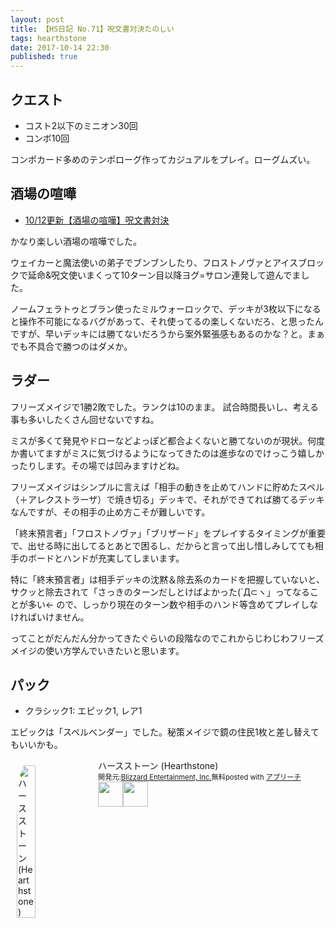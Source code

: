 ```yaml
---
layout: post
title: 【HS日記 No.71】呪文書対決たのしい
tags: hearthstone
date: 2017-10-14 22:30
published: true
---
```


## クエスト
- コスト2以下のミニオン30回
- コンボ10回

コンポカード多めのテンポローグ作ってカジュアルをプレイ。ローグムズい。

## 酒場の喧嘩
- [10/12更新【酒場の喧嘩】呪文書対決](http://hearthgamers.com/tavern_brawl/brawl_121)

かなり楽しい酒場の喧嘩でした。

ウェイカーと魔法使いの弟子でブンブンしたり、フロストノヴァとアイスブロックで延命&amp;呪文使いまくって10ターン目以降ヨグ=サロン連発して遊んでました。

ノームフェラトゥとブラン使ったミルウォーロックで、デッキが3枚以下になると操作不可能になるバグがあって、それ使ってるの楽しくないだろ、と思ったんですが、早いデッキには勝てないだろうから案外緊張感もあるのかな？と。まぁでも不具合で勝つのはダメか。

## ラダー
フリーズメイジで1勝2敗でした。ランクは10のまま。
試合時間長いし、考える事も多いしたくさん回せないですね。

ミスが多くて発見やドローなどよっぽど都合よくないと勝てないのが現状。何度か書いてますがミスに気づけるようになってきたのは進歩なのでけっこう嬉しかったりします。その場では凹みますけどね。

フリーズメイジはシンプルに言えば「相手の動きを止めてハンドに貯めたスペル（＋アレクストラーザ）で焼き切る」デッキで、それができてれば勝てるデッキなんですが、その相手の止め方こそが難しいです。

「終末預言者」「フロストノヴァ」「ブリザード」をプレイするタイミングが重要で、出せる時に出してるとあとで困るし、だからと言って出し惜しみしてても相手のボードとハンドが充実してしまいます。

特に「終末預言者」は相手デッキの沈黙＆除去系のカードを把握していないと、サクッと除去されて「さっきのターンだしとけばよかった(´Д⊂ヽ」ってなることが多い←  ので、しっかり現在のターン数や相手のハンド等含めてプレイしなければいけません。

ってことがだんだん分かってきたぐらいの段階なのでこれからじわじわフリーズメイジの使い方学んでいきたいと思います。

## パック
- クラシック1: エピック1, レア1

エピックは「スペルベンダー」でした。秘策メイジで鏡の住民1枚と差し替えてもいいかも。


<div id="appreach-box" style="text-align:left;"><img id="appreach-image" src="https://lh6.ggpht.com/J-_wYHXVmR86Mvq6KNHiSvR0T3WH4wHgVC0OLQEIa1FHVbXARD0zafLA8JEUjo-CqDw=w170" alt="ハースストーン (Hearthstone)" style="float:left; margin:10px; width:25%; max-width:120px; border-radius:10%;"><div class="appreach-info" style="margin: 10px;"><div id="appreach-appname">ハースストーン (Hearthstone)</div><div id="appreach-developer" style="font-size:80%; display:inline-block; _display:inline;">開発元:<a id="appreach-developerurl" href="https://itunes.apple.com/jp/developer/blizzard-entertainment-inc/id306862900?uo=4" target="_blank" rel="nofollow">Blizzard Entertainment, Inc.</a></div><div id="appreach-price" style="font-size:80%; display:inline-block; _display:inline;">無料</div><div class="appreach-powered" style="font-size:80%; display:inline-block; _display:inline;">posted with <a href="http://mama-hack.com/app-reach/" title="アプリーチ" target="_blank" rel="nofollow">アプリーチ</a></div><div class="appreach-links" style="float: left;"><div id="appreach-itunes-link" style="display: inline-block; _display: inline;"><a id="appreach-itunes" href="https://itunes.apple.com/jp/app/%E3%83%8F%E3%83%BC%E3%82%B9%E3%82%B9%E3%83%88%E3%83%BC%E3%83%B3-hearthstone/id625257520?mt=8&amp;uo=4&amp;at=10l4wP" target="_blank" rel="nofollow"><img src="https://nabettu.github.io/appreach/img/itune_ja.svg" style="height:40px;"></a></div><div id="appreach-gplay-link" style="display:inline-block; _display:inline;"><a id="appreach-gplay" href="https://play.google.com/store/apps/details?id=com.blizzard.wtcg.hearthstone" target="_blank" rel="nofollow"><img src="https://nabettu.github.io/appreach/img/gplay_ja.png" style="height:40px;"></a></div></div></div><div class="appreach-footer" style="margin-bottom:10px; clear: left;"></div></div>